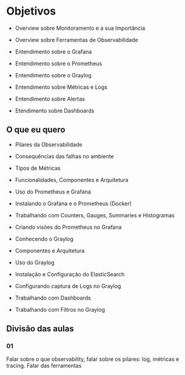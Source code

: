 # Objetivos

- Overview sobre Monitoramento e a sua Importância

- Overview sobre Ferramentas de Observabilidade

- Entendimento sobre o Grafana

- Entendimento sobre o Prometheus

- Entendimento sobre o Graylog

- Entendimento sobre Métricas e Logs

- Entendimento sobre Alertas

- Etendimento sobre Dashboards


## O que eu quero


- Pilares da Observabilidade

- Consequências das falhas no ambiente  

- Tipos de Métricas 

- Funcionalidades, Componentes e Arquitetura 

- Uso do Prometheus e Grafana

- Instalando o Grafana e o Prometheus (Docker) 

- Trabalhando com Counters, Gauges, Summaries e Histogramas

- Criando visões do Prometheus no Grafana

- Conhecendo o Graylog

- Componentes e Arquitetura

- Uso do Graylog

- Instalação e Configuração do ElasticSearch

- Configurando captura de Logs no Graylog

- Trabalhando com Dashboards

- Trabalhando com Filtros no Graylog


## Divisão das aulas

### 01
Falar sobre o que observability, falar sobre os pilares: log, métricas e tracing. Falar das ferramentas